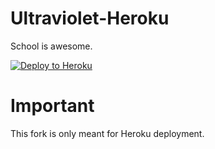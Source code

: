 # Ultraviolet-Heroku
School is awesome.

[![Deploy to Heroku](https://raw.githubusercontent.com/BinBashBanana/deploy-buttons/master/buttons/remade/heroku.svg)](https://heroku.com/deploy/?template=https://github.com/nocachemode/ultraviolet-node)

# Important
This fork is only meant for Heroku deployment.
